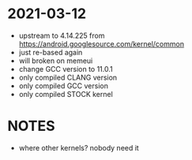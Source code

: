 # 2021-03-12
* upstream to 4.14.225 from https://android.googlesource.com/kernel/common
* just re-based again
* will broken on memeui
* change GCC version to 11.0.1
* only compiled CLANG version
* only compiled GCC version
* only compiled STOCK kernel

# NOTES
* where other kernels? nobody need it